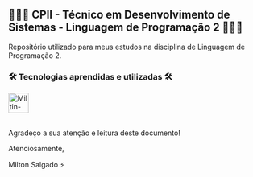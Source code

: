 ## 👨🏻‍💻 CPII - Técnico em Desenvolvimento de Sistemas - Linguagem de Programação 2 👨🏻‍💻
Repositório utilizado para meus estudos na disciplina de Linguagem de Programação 2.

### 🛠️ Tecnologias aprendidas e utilizadas 🛠️
<div style="display: inline_block">
    <img align="center" alt="Miltin-CSharp" height="40" width="40" src="https://cdn.jsdelivr.net/gh/devicons/devicon/icons/csharp/csharp-plain.svg">
</div>
<br>

Agradeço a sua atenção e leitura deste documento!

Atenciosamente, 

Milton Salgado ⚡